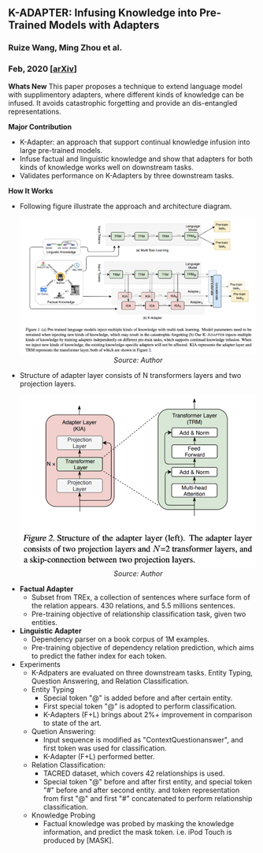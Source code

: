 ## K-ADAPTER: Infusing Knowledge into Pre-Trained Models with Adapters
### Ruize Wang, Ming Zhou et al.
### Feb, 2020 [[arXiv](https://arxiv.org/pdf/2002.01808.pdf)]

**Whats New**
This paper proposes a technique to extend language model with supplimentory adapters, where different kinds of knowledge can be infused. It avoids catastrophic forgetting and provide an dis-entangled representations.

**Major Contribution**
* K-Adapter: an approach that support continual knowledge infusion into large pre-trained models.
* Infuse factual and linguistic knowledge and show that adapters for both kinds of knowledge works well on downstream tasks.
* Validates performance on K-Adapters by three downstream tasks.

**How It Works**
* Following figure illustrate the approach and architecture diagram.
    <p align="center">
    <img width=600 src="images/KAdapter_architecture.png">
    <em>Source: Author</em>
    </p>
* Structure of adapter layer consists of N transformers layers and two projection layers.
    <p align="center">
    <img width=600 src="images/KAdapter_structure.png">
    <em>Source: Author</em>
    </p>
* **Factual Adapter**
    * Subset from TREx, a collection of sentences where surface form of the relation appears. 430 relations, and 5.5 millions sentences.
    * Pre-training objective of relationship classification task, given two entities.
* **Linguistic Adapter**
    * Dependency parser on a book corpus of 1M examples. 
    * Pre-training objective of dependency relation prediction, which aims to predict the father index for each token. 
* Experiments
    * K-Adpaters are evaluated on three downstream tasks. Entity Typing, Question Answering, and Relation Classification. 
    * Entity Typing
        * Special token "@" is added before and after certain entity. 
        * First special token "@" is adopted to perform classification.
        * K-Adapters (F+L) brings about 2%+ improvement in comparison to state of the art.
    * Quetion Answering:
        * Input sequence is modified as "<SEP>Context</SEP>Question</SEP>answer</SEP>", and first <SEP> token was used for classification.
        * K-Adapter (F+L) performed better.
    * Relation Classification:
        * TACRED dataset, which covers 42 relationships is used.
        * Special token "@" before and after first entity, and special token "#" before and after second entity. and token representation from first "@" and first "#" concatenated to perform relationship classification.
    * Knowledge Probing
        * Factual knowledge was probed by masking the knowledge information, and predict the mask token.
        i.e. iPod Touch is produced by [MASK].

    